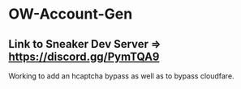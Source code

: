 ﻿# OW-Account-Gen
Link to Sneaker Dev Server => https://discord.gg/PymTQA9
--------------------------------------------------------------
Working to add an hcaptcha bypass as well as to bypass cloudfare.
